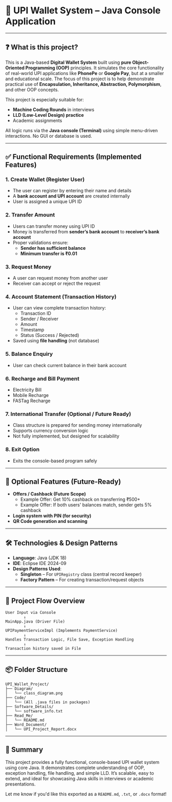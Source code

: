 # 💼 UPI Wallet System – Java Console Application

---

## ❓ What is this project?

This is a Java-based **Digital Wallet System** built using **pure Object-Oriented Programming (OOP)** principles. It simulates the core functionality of real-world UPI applications like **PhonePe** or **Google Pay**, but at a smaller and educational scale. The focus of this project is to help demonstrate practical use of **Encapsulation, Inheritance, Abstraction, Polymorphism**, and other OOP concepts.

This project is especially suitable for:
- **Machine Coding Rounds** in interviews
- **LLD (Low-Level Design) practice**
- Academic assignments

All logic runs via the **Java console (Terminal)** using simple menu-driven interactions. No GUI or database is used.

---

## ✅ Functional Requirements (Implemented Features)

### 1. **Create Wallet (Register User)**
- The user can register by entering their name and details
- A **bank account and UPI account** are created internally
- User is assigned a unique UPI ID

### 2. **Transfer Amount**
- Users can transfer money using UPI ID
- Money is transferred from **sender’s bank account** to **receiver’s bank account**
- Proper validations ensure:
  - **Sender has sufficient balance**
  - **Minimum transfer is ₹0.01**

### 3. **Request Money**
- A user can request money from another user
- Receiver can accept or reject the request

### 4. **Account Statement (Transaction History)**
- User can view complete transaction history:
  - Transaction ID
  - Sender / Receiver
  - Amount
  - Timestamp
  - Status (Success / Rejected)
- Saved using **file handling** (not database)

### 5. **Balance Enquiry**
- User can check current balance in their bank account

### 6. **Recharge and Bill Payment**
- Electricity Bill
- Mobile Recharge
- FASTag Recharge

### 7. **International Transfer (Optional / Future Ready)**
- Class structure is prepared for sending money internationally
- Supports currency conversion logic
- Not fully implemented, but designed for scalability

### 8. **Exit Option**
- Exits the console-based program safely

---

## 🧩 Optional Features (Future-Ready)

- **Offers / Cashback (Future Scope)**
  - Example Offer: Get 10% cashback on transferring ₹500+
  - Example Offer: If both users' balances match, sender gets 5% cashback
- **Login system with PIN (for security)**
- **QR Code generation and scanning**

---

## 🛠️ Technologies & Design Patterns

- **Language**: Java (JDK 18)
- **IDE**: Eclipse IDE 2024-09
- **Design Patterns Used**:
  - **Singleton** – For `UPIRegistry` class (central record keeper)
  - **Factory Pattern** – For creating transaction/request objects

---

## 🔁 Project Flow Overview

```
User Input via Console
        ↓
MainApp.java (Driver File)
        ↓
UPIPaymentServiceImpl (Implements PaymentService)
        ↓
Handles Transaction Logic, File Save, Exception Handling
        ↓
Transaction history saved in File
```

---

## 📦 Folder Structure

```
UPI_Wallet_Project/
├── Diagram/
│   └── class_diagram.png
├── Code/
│   └── (All .java files in packages)
├── Software_Details/
│   └── software_info.txt
├── Read_Me/
│   └── README.md
├── Word_Document/
│   └── UPI_Project_Report.docx
```

---

## 📌 Summary

This project provides a fully functional, console-based UPI wallet system using core Java. It demonstrates complete understanding of OOP, exception handling, file handling, and simple LLD. It’s scalable, easy to extend, and ideal for showcasing Java skills in interviews or academic presentations.

Let me know if you'd like this exported as a `README.md`, `.txt`, or `.docx` format!

